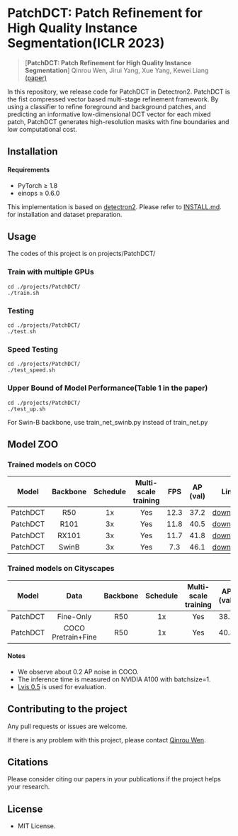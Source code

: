 # PatchDCT: Patch Refinement for High Quality Instance Segmentation(ICLR 2023)
> [**PatchDCT: Patch Refinement for High Quality Instance Segmentation**]
> Qinrou Wen, Jirui Yang, Xue Yang, Kewei Liang
> [(paper)](https://arxiv.org/abs/2302.02693)

In this repository, we release code for PatchDCT in Detectron2. PatchDCT is the fist compressed vector based multi-stage refinement framework.
By using a classifier to refine foreground and background patches, and predicting an informative low-dimensional DCT vector for each mixed patch, PatchDCT generates high-resolution masks with
fine boundaries and low computational cost.



## Installation
#### Requirements
- PyTorch ≥ 1.8 
- einops ≥ 0.6.0

This implementation is based on [detectron2](https://github.com/facebookresearch/detectron2). Please refer to [INSTALL.md](INSTALL.md). for installation and dataset preparation.

## Usage 
The codes of this project is on projects/PatchDCT/ 
### Train with multiple GPUs
    cd ./projects/PatchDCT/
    ./train.sh

### Testing
    cd ./projects/PatchDCT/
    ./test.sh
### Speed Testing
    cd ./projects/PatchDCT/
    ./test_speed.sh
### Upper Bound of Model Performance(Table 1 in the paper)
    cd ./projects/PatchDCT/
    ./test_up.sh
    
For Swin-B backbone, use train_net_swinb.py instead of train_net.py
## Model ZOO 
### Trained models on COCO
Model |  Backbone | Schedule | Multi-scale training | FPS | AP (val) | Link
--- |:---:|:---:|:---:|:---:|:---:|:---:
PatchDCT | R50 | 1x | Yes |   12.3 | 37.2  | [download](https://1drv.ms/u/s!AnjAyCPH6yfahXFbc09_PLuarT3V)
PatchDCT | R101 | 3x | Yes |  11.8 | 40.5 | [download](https://1drv.ms/u/s!AnjAyCPH6yfahXP4vPsUhEkSyTJ4)
PatchDCT | RX101 | 3x | Yes |   11.7 | 41.8  | [download](https://1drv.ms/u/s!AnjAyCPH6yfahXUDaBrVCGFheE8G)
PatchDCT | SwinB  | 3x | Yes |   7.3 | 46.1  | [download](https://1drv.ms/u/s!AnjAyCPH6yfahXfrnZBNRNkvDgBp)



### Trained models on Cityscapes
Model |Data|  Backbone | Schedule | Multi-scale training | AP (val) | Link
--- |:---:|:---:|:---:|:---:|:---:|:---:
PatchDCT | Fine-Only | R50 | 1x | Yes | 38.2 | [download](https://1drv.ms/u/s!AnjAyCPH6yfahW7NhlkFeGI-GtqP)
PatchDCT | COCO Pretrain+Fine | R50 | 1x | Yes | 40.3  | [download](https://1drv.ms/u/s!AnjAyCPH6yfahXvFBzn4B4brE-vB)


#### Notes
- We observe about 0.2 AP noise in COCO.
- The inference time is measured on NVIDIA A100 with batchsize=1.
- [Lvis 0.5](https://) is used for evaluation.

## Contributing to the project
Any pull requests or issues are welcome. 

If there is any problem with this project, please contact [Qinrou Wen](qinrou.wen@zju.edu.cn).

## Citations
Please consider citing our papers in your publications if the project helps your research. 

## License
- MIT License.

